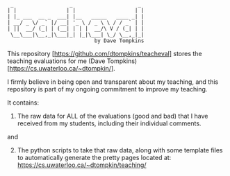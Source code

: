      _                  _                     _ 
    | |                | |                   | |
    | |_ ___  __ _  ___| |__   _____   ____ _| |
    | __/ _ \/ _` |/ __| '_ \ / _ \ \ / / _` | |
    | ||  __/ (_| | (__| | | |  __/\ V / (_| | |
     \__\___|\__,_|\___|_| |_|\___| \_/ \__,_|_|
                                by Dave Tompkins 
 
This repository [https://github.com/dtompkins/teacheval] stores the teaching evaluations for me (Dave Tompkins) [https://cs.uwaterloo.ca/~dtompkin/].

I firmly believe in being open and transparent about my teaching, and this repository is part of my ongoing commitment to improve my teaching.

It contains:

1) The raw data for ALL of the evaluations (good and bad) that I have received from my students, including their individual comments.

and

2) The python scripts to take that raw data, along with some template files to automatically generate the pretty pages located at: https://cs.uwaterloo.ca/~dtompkin/teaching/
